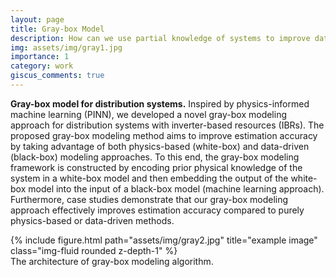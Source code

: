 ```yaml
---
layout: page
title: Gray-box Model
description: How can we use partial knowledge of systems to improve data-driven model?
img: assets/img/gray1.jpg
importance: 1
category: work
giscus_comments: true
---
```


**Gray-box model for distribution systems.** Inspired by physics-informed machine learning (PINN), we developed a novel gray-box modeling approach for distribution systems with inverter-based resources (IBRs). The proposed gray-box modeling method aims to improve estimation accuracy by taking advantage of both physics-based (white-box) and data-driven (black-box) modeling approaches. To this end, the gray-box modeling framework is constructed by encoding prior physical knowledge of the system in a white-box model and then embedding the output of the white-box model into the input of a black-box model (machine learning approach). Furthermore, case studies demonstrate that our gray-box modeling approach effectively improves estimation accuracy compared to purely physics-based or data-driven methods. 

<div class="row justify-content-sm-center">
    <div class="col-sm-10 mt-3 mt-md-0">
        {% include figure.html path="assets/img/gray2.jpg" title="example image" class="img-fluid rounded z-depth-1" %}
    </div>
</div>
<div class="caption">
The architecture of gray-box modeling algorithm.
</div>

